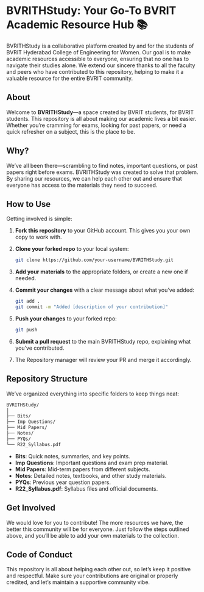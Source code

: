 # BVRITHStudy: Your Go-To BVRIT Academic Resource Hub 📚

BVRITHStudy is a collaborative platform created by and for the students of BVRIT Hyderabad College of Engineering for Women. Our goal is to make academic resources accessible to everyone, ensuring that no one has to navigate their studies alone. We extend our sincere thanks to all the faculty and peers who have contributed to this repository, helping to make it a valuable resource for the entire BVRIT community.

## About

Welcome to **BVRITHStudy**—a space created by BVRIT students, for BVRIT students. This repository is all about making our academic lives a bit easier. Whether you’re cramming for exams, looking for past papers, or need a quick refresher on a subject, this is the place to be.

## Why?

We’ve all been there—scrambling to find notes, important questions, or past papers right before exams. BVRITHStudy was created to solve that problem. By sharing our resources, we can help each other out and ensure that everyone has access to the materials they need to succeed.

## How to Use

Getting involved is simple:

1. **Fork this repository** to your GitHub account. This gives you your own copy to work with.
2. **Clone your forked repo** to your local system:

    ```bash
    git clone https://github.com/your-username/BVRITHStudy.git
    ```

3. **Add your materials** to the appropriate folders, or create a new one if needed.
4. **Commit your changes** with a clear message about what you’ve added:

    ```bash
    git add .
    git commit -m "Added [description of your contribution]"
    ```

5. **Push your changes** to your forked repo:

    ```bash
    git push
    ```

6. **Submit a pull request** to the main BVRITHStudy repo, explaining what you’ve contributed.
7. The Repository manager will review your PR and merge it accordingly.

## Repository Structure

We’ve organized everything into specific folders to keep things neat:

```markdown
BVRITHStudy/
│
├── Bits/
├── Imp Questions/
├── Mid Papers/
├── Notes/
├── PYQs/
└── R22_Syllabus.pdf
```

* **Bits**: Quick notes, summaries, and key points.
* **Imp Questions**: Important questions and exam prep material.
* **Mid Papers**: Mid-term papers from different subjects.
* **Notes**: Detailed notes, textbooks, and other study materials.
* **PYQs**: Previous year question papers.
* **R22_Syllabus.pdf**: Syllabus files and official documents.

## Get Involved

We would love for you to contribute! The more resources we have, the better this community will be for everyone. Just follow the steps outlined above, and you’ll be able to add your own materials to the collection.

## Code of Conduct

This repository is all about helping each other out, so let’s keep it positive and respectful. Make sure your contributions are original or properly credited, and let’s maintain a supportive community vibe.
